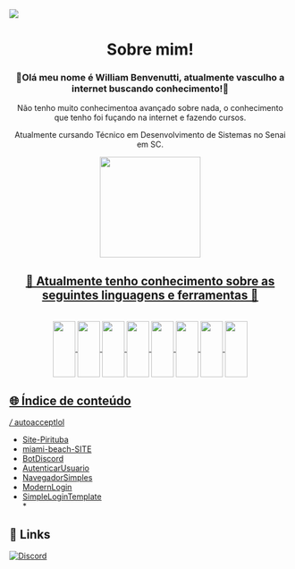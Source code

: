<img align="center" src="https://cdn.discordapp.com/attachments/1057713749110292610/1071577176341749760/HarmoniousUnknownAfghanhound-max-1mb.gif">
<h1 align="center">Sobre mim!</h1>
<h3 align="center">🚀Olá meu nome é William Benvenutti, atualmente vasculho a internet buscando conhecimento!🚀</h3>
<p align="center">Não tenho muito conhecimentoa avançado sobre nada, o conhecimento que tenho foi fuçando na internet e fazendo cursos.</p>
<p align="center">Atualmente cursando Técnico em Desenvolvimento de Sistemas no Senai em SC.</p>


<div align="center">
  <a href="https://github.com/williamBenvenutti">
  
  <img align="center" height="180em" src="https://github-readme-stats.vercel.app/api?username=williamBenvenutti&show_icons=true&theme=dark&include_all_commits=true&count_private=true"/>
</div>
  
  ##
  
<div>
  <h2 align="center">🚀 Atualmente tenho conhecimento sobre as seguintes linguagens e ferramentas 🚀</h2>
</div>
  

<div align="center" style="display: inline_block"><br>

  <img align="center" height="100" width="40" src="https://cdn.jsdelivr.net/gh/devicons/devicon/icons/html5/html5-original-wordmark.svg" />
  
  <img align="center" height="100" width="40" src="https://cdn.jsdelivr.net/gh/devicons/devicon/icons/css3/css3-original-wordmark.svg" />
  
  <img align="center" height="100" width="40" src="https://cdn.jsdelivr.net/gh/devicons/devicon/icons/javascript/javascript-original.svg" />
  
  <img align="center" height="100" width="40" src="https://cdn.jsdelivr.net/gh/devicons/devicon/icons/python/python-original.svg" />
  
  <img align="center" height="100" width="40" src="https://cdn.jsdelivr.net/gh/devicons/devicon/icons/vscode/vscode-original.svg" />
  
  <img align="center" height="100" width="40" src="https://cdn.jsdelivr.net/gh/devicons/devicon/icons/mysql/mysql-original-wordmark.svg" />

  <img align="center" height="100" width="40" src="https://cdn.jsdelivr.net/gh/devicons/devicon/icons/sqlite/sqlite-original.svg" />
  
  <img align="center" height="100" width="40" src="https://cdn.jsdelivr.net/gh/devicons/devicon/icons/photoshop/photoshop-plain.svg" />

</div>



## 🌐 Índice de conteúdo

*/* [autoacceptlol](https://github.com/SkillOnex/autoacceptlol)<br>
* [Site-Pirituba](https://github.com/SkillOnex/Site-Pirituba)<br>
* [miami-beach-SITE](https://github.com/SkillOnex/miami-beach-SITE)<br>
* [BotDiscord](https://github.com/SkillOnex/BotDiscord)<br>
* [AutenticarUsuario](https://github.com/SkillOnex/AutenticarUsuario)<br>
* [NavegadorSimples](https://github.com/SkillOnex/NavegadorSimples)<br>
* [ModernLogin](https://github.com/SkillOnex/ModernLogin)<br>
* [SimpleLoginTemplate](https://github.com/SkillOnex/SimpleLoginTemplate)<br>\*

## 🔗 Links 
[![Discord](https://img.shields.io/discord/1057462143986970686?label=Discord&style=social)](https://discord.gg/kWGg7ZN)
